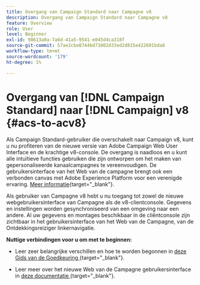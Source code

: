 ```yaml
---
title: Overgang van Campaign Standard naar Campagne v8
description: Overgang van Campaign Standard naar Campagne v8
feature: Overview
role: User
level: Beginner
exl-id: 98613a0a-7a6d-41a5-9541-e045d4ca318f
source-git-commit: 57ae2cbe8744bd71002d33ed2d815e422601bda8
workflow-type: tm+mt
source-wordcount: '179'
ht-degree: 1%

---
```


# Overgang van [!DNL Campaign Standard] naar [!DNL Campaign] v8 {#acs-to-acv8}

Als Campaign Standard-gebruiker die overschakelt naar Campaign v8, kunt u nu profiteren van de nieuwe versie van Adobe Campaign Web User Interface en de krachtige v8-console. De overgang is naadloos en u kunt alle intuïtieve functies gebruiken die zijn ontworpen om het maken van gepersonaliseerde kanaalcampagnes te vereenvoudigen. De gebruikersinterface van het Web van de campagne brengt ook een verbonden canvas met Adobe Experience Platform voor een verenigde ervaring. [Meer informatie](https://experienceleague.adobe.com/nl/docs/campaign-web/v8/start/acs-migration){target="_blank"}.

Als gebruiker van Campagne v8 hebt u nu toegang tot zowel de nieuwe webgebruikersinterface van Campagne als de v8-clientconsole. Gegevens en instellingen worden gesynchroniseerd van een omgeving naar een andere. Al uw gegevens en montages beschikbaar in de cliëntconsole zijn zichtbaar in het gebruikersinterface van het Web van de Campagne, van de Ontdekkingsreiziger linkernavigatie.

**Nuttige verbindingen voor u om met te beginnen:**

* Leer zeer belangrijke verschillen en hoe te worden begonnen in [ deze Gids van de Goedkeuring ](https://experienceleague.adobe.com/nl/docs/campaign-web/acs-to-ac/home){target="_blank"}.

* Leer meer over het nieuwe Web van de Campagne gebruikersinterface in [ deze documentatie ](https://experienceleague.adobe.com/docs/campaign-web/v8/campaign-web-home.html?lang=nl-NL){target="_blank"}.

<!--
* Campaign Standard capabilities have been added to Campaign v8 to facilitate your transition. These capabilities are restricted to customers transitioning from Campaign Standard, and are described in [this documentation](https://experienceleague.adobe.com/nl/docs/experience-cloud/campaign/campaign-standard-migration-home){target="_blank"}.-->


